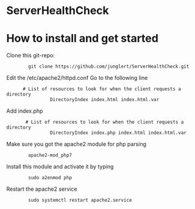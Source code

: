 # ServerHealthCheck

# How to install and get started
  
  Clone this git-repo: 
  
            git clone https://github.com/junglert/ServerHealthCheck.git
            
  Edit the /etc/apache2/httpd.conf
  Go to the following line
  
          # List of resources to look for when the client requests a directory
                    DirectoryIndex index.html index.html.var
  
  Add index.php
  
           # List of resources to look for when the client requests a directory
                    DirectoryIndex index.php index.html index.html.var

  Make sure you got the apache2 module for php parsing
  
            apache2-mod_php7
     
  Install this module and activate it by typing
  
            sudo a2enmod php
            
  Restart the apache2 service
  
            sudo systemctl restart apache2.service
            
           
         
